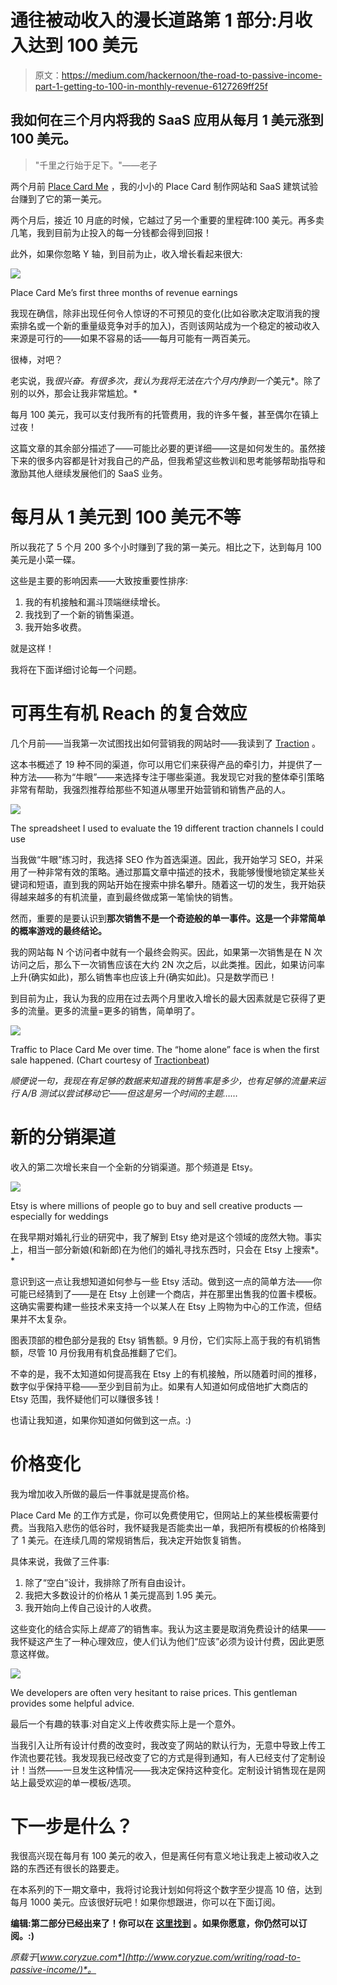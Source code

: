 # 通往被动收入的漫长道路第 1 部分:月收入达到 100 美元

> 原文：<https://medium.com/hackernoon/the-road-to-passive-income-part-1-getting-to-100-in-monthly-revenue-6127269ff25f>

## 我如何在三个月内将我的 SaaS 应用从每月 1 美元涨到 100 美元。

> "千里之行始于足下。"——老子

两个月前 [Place Card Me](https://www.placecard.me/) ，我的小小的 Place Card 制作网站和 SaaS 建筑试验台赚到了它的第一美元。

两个月后，接近 10 月底的时候，它越过了另一个重要的里程碑:100 美元。再多卖几笔，我到目前为止投入的每一分钱都会得到回报！

此外，如果你忽略 Y 轴，到目前为止，收入增长看起来很大:

![](img/7aaf98546c0eed3c01cf656d56bc30ee.png)

Place Card Me’s first three months of revenue earnings

我现在确信，除非出现任何令人惊讶的不可预见的变化(比如谷歌决定取消我的搜索排名或一个新的重量级竞争对手的加入)，否则该网站成为一个稳定的被动收入来源是可行的——如果不容易的话——每月可能有一两百美元。

很棒，对吧？

老实说，我*很兴奋。有很多次，我认为我将无法在六个月内挣到一个*美元*。除了别的以外，那会让我非常尴尬。*

每月 100 美元，我可以支付我所有的托管费用，我的许多午餐，甚至偶尔在镇上过夜！

这篇文章的其余部分描述了——可能比必要的更详细——这是如何发生的。虽然接下来的很多内容都是针对我自己的产品，但我希望这些教训和思考能够帮助指导和激励其他人继续发展他们的 SaaS 业务。

# 每月从 1 美元到 100 美元不等

所以我花了 5 个月 200 多个小时赚到了我的第一美元。相比之下，达到每月 100 美元是小菜一碟。

这些是主要的影响因素——大致按重要性排序:

1.  我的有机接触和漏斗顶端继续增长。
2.  我找到了一个新的销售渠道。
3.  我开始多收费。

就是这样！

我将在下面详细讨论每一个问题。

# 可再生有机 Reach 的复合效应

几个月前——当我第一次试图找出如何营销我的网站时——我读到了 [Traction](http://tractionbook.com/) 。

这本书概述了 19 种不同的渠道，你可以用它们来获得产品的牵引力，并提供了一种方法——称为“牛眼”——来选择专注于哪些渠道。我发现它对我的整体牵引策略非常有帮助，我强烈推荐给那些不知道从哪里开始营销和销售产品的人。

![](img/eecf7e1b267808e22425ddd69a2687ab.png)

The spreadsheet I used to evaluate the 19 different traction channels I could use

当我做“牛眼”练习时，我选择 SEO 作为首选渠道。因此，我开始学习 SEO，并采用了一种非常有效的策略。通过那篇文章中描述的技术，我能够慢慢地锁定某些关键词和短语，直到我的网站开始在搜索中排名攀升。随着这一切的发生，我开始获得越来越多的有机流量，直到最终做成第一笔愉快的销售。

然而，重要的是要认识到**那次销售不是一个奇迹般的单一事件。这是一个非常简单的概率游戏的最终结论。**

我的网站每 N 个访问者中就有一个最终会购买。因此，如果第一次销售是在 N 次访问之后，那么下一次销售应该在大约 2N 次之后，以此类推。因此，如果访问率上升(确实如此)，那么销售率也应该上升(确实如此)。只是数学而已！

到目前为止，我认为我的应用在过去两个月里收入增长的最大因素就是它获得了更多的流量。更多的流量=更多的销售，简单明了。

![](img/4ffe981e5c0e79dbb7d121483b1f73b7.png)

Traffic to Place Card Me over time. The “home alone” face is when the first sale happened. (Chart courtesy of [Tractionbeat](https://www.tractionbeat.com/a/placecard.me))

*顺便说一句，我现在有足够的数据来知道我的销售率是多少，也有足够的流量来运行 A/B 测试以尝试移动它——但这是另一个时间的主题……*

# 新的分销渠道

收入的第二次增长来自一个全新的分销渠道。那个频道是 Etsy。

![](img/19d9fc3369c557558c5fd422d3158148.png)

Etsy is where millions of people go to buy and sell creative products — especially for weddings

在我早期对婚礼行业的研究中，我了解到 Etsy 绝对是这个领域的庞然大物。事实上，相当一部分新娘(和新郎)在为他们的婚礼寻找东西时，只会在 Etsy 上搜索*。*

意识到这一点让我想知道如何参与一些 Etsy 活动。做到这一点的简单方法——你可能已经猜到了——是在 Etsy 上创建一个商店，并在那里出售我的位置卡模板。这确实需要构建一些技术来支持一个以某人在 Etsy 上购物为中心的工作流，但结果并不太复杂。

图表顶部的橙色部分是我的 Etsy 销售额。9 月份，它们实际上高于我的有机销售额，尽管 10 月份我用有机食品推翻了它们。

不幸的是，我不太知道如何提高我在 Etsy 上的有机接触，所以随着时间的推移，数字似乎保持平稳——至少到目前为止。如果有人知道如何成倍地扩大商店的 Etsy 范围，我怀疑他们可以赚很多钱！

也请让我知道，如果你知道如何做到这一点。:)

# 价格变化

我为增加收入所做的最后一件事就是提高价格。

Place Card Me 的工作方式是，你可以免费使用它，但网站上的某些模板需要付费。当我陷入悲伤的低谷时，我怀疑我是否能卖出一单，我把所有模板的价格降到了 1 美元。在连续几周的常规销售后，我决定开始恢复销售。

具体来说，我做了三件事:

1.  除了“空白”设计，我排除了所有自由设计。
2.  我把大多数设计的价格从 1 美元提高到 1.95 美元。
3.  我开始向上传自己设计的人收费。

这些变化的结合实际上*提高了*的销售率。我认为这主要是取消免费设计的结果——我怀疑这产生了一种心理效应，使人们认为他们“应该”必须为设计付费，因此更愿意这样做。

![](img/50c4042b3f8f7bacd707f566aeca691e.png)

We developers are often very hesitant to raise prices. This gentleman provides some helpful advice.

最后一个有趣的轶事:对自定义上传收费实际上是一个意外。

当我引入让所有设计付费的改变时，我改变了网站的默认行为，无意中导致上传工作流也要花钱。我发现我已经改变了它的方式是得到通知，有人已经支付了定制设计！当然——一旦发生这种情况——我决定保持这种变化。定制设计销售现在是网站上最受欢迎的单一模板/选项。

# 下一步是什么？

我很高兴现在每月有 100 美元的收入，但是离任何有意义地让我走上被动收入之路的东西还有很长的路要走。

在本系列的下一期文章中，我将讨论我计划如何将这个数字至少提高 10 倍，达到每月 1000 美元。应该很好玩吧！如果你想跟进，你可以在下面订阅。

**编辑:第二部分已经出来了！你可以在** [**这里找到**](https://hackernoon.com/the-long-road-to-passive-income-part-2-getting-from-100-to-1000-in-monthly-revenue-6c91a13b6685) **。如果你愿意，你仍然可以订阅。:)**

*原载于*[*www.coryzue.com*](http://www.coryzue.com/writing/road-to-passive-income/)*。*